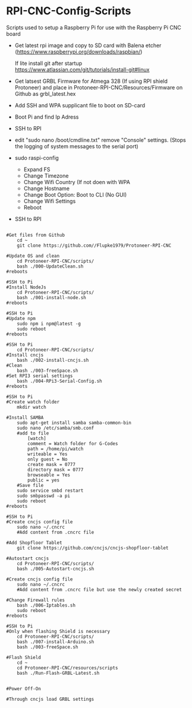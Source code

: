# RPI-CNC-Config-Scripts
Scripts used to setup a Raspberry Pi for use with the Raspberry Pi CNC board

* Get latest rpi image and copy to SD card with Balena etcher (https://www.raspberrypi.org/downloads/raspbian/)

	If lite install git after startup  https://www.atlassian.com/git/tutorials/install-git#linux

* Get latsest GRBL Firmware for Atmega 328 (If using RPI shield Protoneer) and place in Protoneer-RPI-CNC/Resources/Firmware on Github as grbl_latest.hex

* Add SSH and WPA supplicant file to boot on SD-card

* Boot Pi and find Ip Adress

* SSH to  RPI
 
* edit "sudo nano /boot/cmdline.txt" remove "Console" settings. (Stops the logging of system messages to the serial port)

* sudo raspi-config
	* Expand FS
	* Change Timezone
	* Change Wifi Country  (If not doen with WPA 
	* Change Hostname
	* Change Boot Option: Boot to CLI (No GUI)
	* Change Wifi Settings
	* Reboot

* SSH to  RPI

```

#Get files from Github
	cd ~
	git clone https://github.com//Flupke1979/Protoneer-RPI-CNC

#Update OS and clean
	cd Protoneer-RPI-CNC/scripts/
	bash ./000-UpdateClean.sh
#reboots

#SSH to Pi
#Install NodeJs
	cd Protoneer-RPI-CNC/scripts/
	bash ./001-install-node.sh
#reboots

#SSH to Pi
#Update npm
	sudo npm i npm@latest -g
	sudo reboot
#reboots

#SSH to Pi
	cd Protoneer-RPI-CNC/scripts/
#Install cncjs
	bash ./002-install-cncjs.sh
#Clean
	bash ./003-freeSpace.sh
#Set RPI3 serial settings
	bash ./004-RPi3-Serial-Config.sh
#reboots

#SSH to Pi
#Create watch folder
	mkdir watch

#Install SAMBA
	sudo apt-get install samba samba-common-bin
	sudo nano /etc/samba/smb.conf
	#add to file
		[watch]
		comment = Watch folder for G-Codes
		path = /home/pi/watch
		writeable = Yes
		only guest = No
		create mask = 0777
		directory mask = 0777
		browseable = Yes
		public = yes
	#Save file
	sudo service smbd restart
	sudo smbpasswd -a pi
	sudo reboot
#reboots

#SSH to Pi	
#Create cncjs config file
	sudo nano ~/.cncrc
	#Add content from .cncrc file

#Add Shopfloor Tablet
	git clone https://github.com/cncjs/cncjs-shopfloor-tablet

#Autostart cncjs	
	cd Protoneer-RPI-CNC/scripts/
	bash ./005-Autostart-cncjs.sh

#Create cncjs config file
	sudo nano ~/.cncrc
	#Add content from .cncrc file but use the newly created secret

#Change Firewall rules
	bash ./006-Iptables.sh
	sudo reboot
#reboots

#SSH to Pi
#Only when flashing Shield is necessary
	cd Protoneer-RPI-CNC/scripts/
	bash ./007-install-Arduino.sh
	bash ./003-freeSpace.sh

#Flash Shield
	cd ~
	cd Protoneer-RPI-CNC/resources/scripts
	bash ./Run-Flash-GRBL-Latest.sh


#Power Off-On

#Through cncjs load GRBL settings

```
